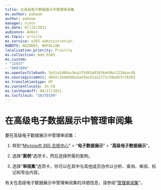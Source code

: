 ```yaml
---
title: 在高级电子数据展示中管理审阅集
ms.author: pebaum
author: pebaum
manager: scotv
ms.date: 07/23/2021
audience: Admin
ms.topic: article
ms.service: o365-administration
ROBOTS: NOINDEX, NOFOLLOW
localization_priority: Priority
ms.collection: Adm_O365
ms.custom:
- "11937"
- "9007099"
ms.openlocfilehash: 5e51a2d00ac9aa2f5d93a91036e69bc2218eacdb
ms.sourcegitcommit: 4b92c2648ddba3ad3bc61a22771c59ed5fc76303
ms.translationtype: HT
ms.contentlocale: zh-CN
ms.lasthandoff: 08/17/2021
ms.locfileid: "58370199"
---
```

# <a name="managing-review-sets-in-advanced-ediscovery"></a>在高级电子数据展示中管理审阅集

要在高级电子数据展示中管理审阅集：

1. 转到“[Microsoft 365 合规中心](https://compliance.microsoft.com/)” > “**电子数据展示**” > “**高级电子数据展示**”。

1. 选择“**案例**”选项卡，然后选择所需的案例。

1. 选择“**审阅集**”选项卡，你可以在其中与其他成员协作以分析、查询、审阅、标记和导出内容。

有关在高级电子数据展示中管理审阅集的详细信息，请参阅“[管理审阅集](https://docs.microsoft.com/microsoft-365/compliance/managing-review-sets)”。
